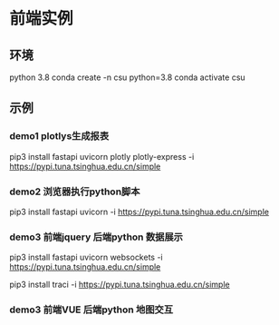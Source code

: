 # 前端实例

## 环境

python 3.8
conda create -n csu python=3.8
conda activate csu

## 示例

### demo1 plotlys生成报表

pip3 install fastapi uvicorn plotly plotly-express -i https://pypi.tuna.tsinghua.edu.cn/simple 

### demo2 浏览器执行python脚本

pip3 install fastapi uvicorn -i https://pypi.tuna.tsinghua.edu.cn/simple

### demo3 前端jquery 后端python 数据展示

pip3 install fastapi uvicorn websockets -i https://pypi.tuna.tsinghua.edu.cn/simple

pip3 install traci -i https://pypi.tuna.tsinghua.edu.cn/simple

### demo3 前端VUE 后端python 地图交互
